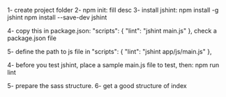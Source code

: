 1- create project folder
2- npm init: fill desc
3- install jshint:
npm install -g jshint
npm install --save-dev jshint

4- copy this in package.json:
 "scripts": {
    "lint": "jshint main.js"
  },
check a package.json file

5- define the path to js file in 
 "scripts": {
    "lint": "jshint app/js/main.js"
  },

4- before you test jshint, place a sample main.js file to test, then:
npm run lint

5- prepare the sass structure.
6- get a good structure of index